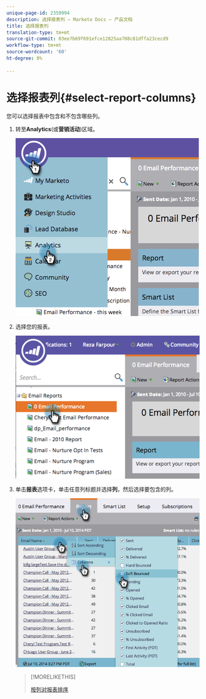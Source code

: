 ```yaml
---
unique-page-id: 2359994
description: 选择报表列 — Marketo Docs — 产品文档
title: 选择报表列
translation-type: tm+mt
source-git-commit: 03ee7b69f691efce12825aa708c81dffa23cecd9
workflow-type: tm+mt
source-wordcount: '60'
ht-degree: 0%

---
```



# 选择报表列{#select-report-columns}

您可以选择报表中包含和不包含哪些列。

1. 转至&#x200B;**Analytics**(或&#x200B;**营销活动**)区域。

   ![](assets/image2014-9-16-10-3a43-3a0.png)

1. 选择您的报表。

   ![](assets/image2014-9-16-10-3a43-3a5.png)

1. 单击&#x200B;**报表**&#x200B;选项卡，单击任意列标题并选择&#x200B;**列**，然后选择要包含的列。

   ![](assets/image2014-9-16-10-3a43-3a9.png)

   >[!MORELIKETHIS]
   >
   >[按列对报表排序](/help/marketo/product-docs/reporting/basic-reporting/editing-reports/sort-report-on-columns.md)
